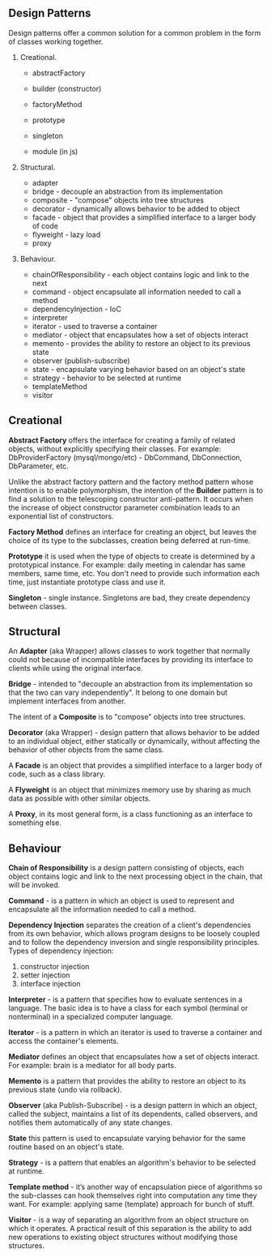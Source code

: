Design Patterns
-

Design patterns offer a common solution for a common problem in the form of classes working together.

1. Creational.

    * abstractFactory
    * builder (constructor)
    * factoryMethod
    * prototype
    * singleton

    * module (in js)

2. Structural.

    * adapter
    * bridge - decouple an abstraction from its implementation
    * composite - "compose" objects into tree structures
    * decorator - dynamically allows behavior to be added to object
    * facade - object that provides a simplified interface to a larger body of code
    * flyweight - lazy load
    * proxy

3. Behaviour.

    * chainOfResponsibility - each object contains logic and link to the next
    * command - object encapsulate all information needed to call a method
    * dependencyInjection - IoC
    * interpreter
    * iterator - used to traverse a container
    * mediator - object that encapsulates how a set of objects interact
    * memento - provides the ability to restore an object to its previous state
    * observer (publish-subscribe)
    * state - encapsulate varying behavior based on an object's state
    * strategy - behavior to be selected at runtime
    * templateMethod
    * visitor

## Creational

**Abstract Factory** offers the interface for creating a family of related objects,
without explicitly specifying their classes.
For example: DbProviderFactory (mysql/mongo/etc) - DbCommand, DbConnection, DbParameter, etc.

Unlike the abstract factory pattern and the factory method pattern
whose intention is to enable polymorphism,
the intention of the **Builder** pattern is to find a solution to the telescoping constructor anti-pattern.
It occurs when the increase of object constructor parameter combination
leads to an exponential list of constructors.

**Factory Method** defines an interface for creating an object,
but leaves the choice of its type to the subclasses,
creation being deferred at run-time.

**Prototype** it is used when the type of objects
to create is determined by a prototypical instance.
For example: daily meeting in calendar has same members, same time, etc.
You don't need to provide such information each time,
just instantiate prototype class and use it.

**Singleton** - single instance.
Singletons are bad, they create dependency between classes.

## Structural

An **Adapter** (aka Wrapper) allows classes to work together
that normally could not because of incompatible interfaces
by providing its interface to clients while using the original interface.

**Bridge** - intended to "decouple an abstraction from its implementation
so that the two can vary independently".
It belong to one domain but implement interfaces from another.

The intent of a **Composite** is to "compose" objects into tree structures.

**Decorator** (aka Wrapper) - design pattern that allows behavior to be added
to an individual object, either statically or dynamically,
without affecting the behavior of other objects from the same class.

A **Facade** is an object that provides a simplified interface
to a larger body of code, such as a class library.

A **Flyweight** is an object that minimizes memory use
by sharing as much data as possible with other similar objects.

A **Proxy**, in its most general form,
is a class functioning as an interface to something else.

## Behaviour

**Chain of Responsibility** is a design pattern consisting of objects,
each object contains logic and link to the next processing object in the chain,
that will be invoked.
 
**Command** - is a pattern in which an object is used to represent and encapsulate
all the information needed to call a method.

**Dependency Injection** separates the creation of a client's dependencies
from its own behavior, which allows program designs to be loosely coupled
and to follow the dependency inversion and single responsibility principles.
Types of dependency injection:
1) constructor injection
2) setter injection
3) interface injection

**Interpreter** - is a pattern that specifies how to evaluate sentences
in a language. The basic idea is to have a class
for each symbol (terminal or nonterminal) in a specialized computer language.

**Iterator** - is a pattern in which an iterator is used
to traverse a container and access the container's elements.

**Mediator** defines an object that encapsulates how a set of objects interact.
For example: brain is a mediator for all body parts.

**Memento** is a pattern that provides the ability to restore an object
to its previous state (undo via rollback).

**Observer** (aka Publish-Subscribe) - is a design pattern
in which an object, called the subject,
maintains a list of its dependents, called observers,
and notifies them automatically of any state changes.

**State** this pattern is used to encapsulate varying behavior
for the same routine based on an object's state.

**Strategy** - is a pattern that enables an algorithm's behavior
to be selected at runtime.

**Template method** - it’s another way of encapsulation piece of algorithms
so the sub-classes can hook themselves right into computation
any time they want.
For example: applying same (template) approach for bunch of stuff.

**Visitor** - is a way of separating an algorithm from an object structure
on which it operates. A practical result of this separation
is the ability to add new operations to existing object structures
without modifying those structures.
